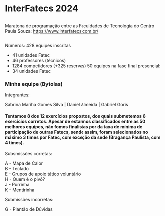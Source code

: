 # InterFatecs 2024
##

Maratona de programação entre as Faculdades de Tecnologia do Centro Paula Souza:
https://www.interfatecs.com.br/
##

Números:
428 equipes inscritas
- 41 unidades Fatec
- 46 professores (técnicos)
- 1284 competidores (+325 reservas)
50 equipes na fase final presencial:
- 34 unidades Fatec


### Minha equipe (Bytolas) 

Integrantes: 

Sabrina Mariha Gomes Silva | Daniel Almeida | Gabriel Goris 

#### Tentamos 8 dos 12 exercícios propostos, dos quais submetemos 6 exercícios corretos. Apesar de estarmos classificados entre as 50 melhores equipes, não fomos finalistas por da taxa de mínima de participação de outras Fatecs, sendo assim, foram selecionados no máximo 3 times por Fatec, com exceção da sede (Bragança Paulista, com 4 times).

Subsmissões corretas:

A - Mapa de Calor <br>
B - Teclado <br>
E - Grupos de apoio tático voluntário <br>
H - Quem é o pivô? <br>
J - Purrinha <br>
K - Mentirinha <br>

Submissões incorretas:

G - Plantão de Dúvidas
